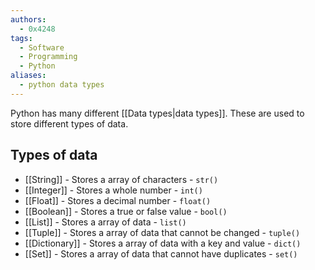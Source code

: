 ```yaml
---
authors:
  - 0x4248
tags:
  - Software
  - Programming
  - Python
aliases:
  - python data types
---
```

Python has many different [[Data types|data types]]. These are used to store different types of data.

## Types of data

- [[String]] - Stores a array of characters - `str()` 
- [[Integer]] - Stores a whole number - `int()`
- [[Float]] - Stores a decimal number - `float()`
- [[Boolean]] - Stores a true or false value - `bool()`
- [[List]] - Stores a array of data - `list()`
- [[Tuple]] - Stores a array of data that cannot be changed - `tuple()`
- [[Dictionary]] - Stores a array of data with a key and value - `dict()`
- [[Set]] - Stores a array of data that cannot have duplicates - `set()`